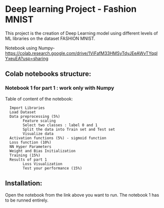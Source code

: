 # Deep learning Project - Fashion MNIST
This project is the creation of Deep Learning model using different levels of ML libraries on the dataset FASHION MNIST.


Notebook using Numpy- https://colab.research.google.com/drive/1ViFafM33HMSyTdyJEeAWvTYqqlYxeuEA?usp=sharing


## Colab notebooks structure:

### Notebook 1 for part 1 : work only with Numpy
Table of content of the notebook:

      Import Libraries
      Load Dataset
      Data preprocessing (5%)
            Feature scaling
            Select two classes : label 0 and 1
            Split the data into Train set and Test set
            Visualize data
      Activation functions (5%) - sigmoid function
      Loss function (10%)
      NN Hyper Parameters
      Weight and Bias Initialization
      Training (15%)
      Results of part 1
            Loss Visualization
            Test your performance (15%)

      
 ## Installation:
 Open the notebook from the link above you want to run.
 The notebook 1 has to be runned entirely.


